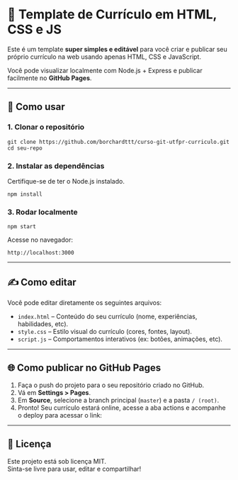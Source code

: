 # 🧾 Template de Currículo em HTML, CSS e JS

Este é um template **super simples e editável** para você criar e publicar seu próprio currículo na web usando apenas HTML, CSS e JavaScript.  

Você pode visualizar localmente com Node.js + Express e publicar facilmente no **GitHub Pages**.

---

## 🚀 Como usar

### 1. Clonar o repositório

```
git clone https://github.com/borchardttt/curso-git-utfpr-curriculo.git
cd seu-repo
```

### 2. Instalar as dependências

Certifique-se de ter o Node.js instalado.

```
npm install
```

### 3. Rodar localmente

```
npm start
```

Acesse no navegador:

```
http://localhost:3000
```

---

## ✍️ Como editar

Você pode editar diretamente os seguintes arquivos:

- `index.html` – Conteúdo do seu currículo (nome, experiências, habilidades, etc).
- `style.css` – Estilo visual do currículo (cores, fontes, layout).
- `script.js` – Comportamentos interativos (ex: botões, animações, etc).

---

## 🌐 Como publicar no GitHub Pages

1. Faça o push do projeto para o seu repositório criado no GitHub.
2. Vá em **Settings > Pages**.
3. Em **Source**, selecione a branch principal (`master`) e a pasta `/ (root)`.
4. Pronto! Seu currículo estará online, acesse a aba actions e acompanhe o deploy para acessar o link:

---

## 📄 Licença

Este projeto está sob licença MIT.  
Sinta-se livre para usar, editar e compartilhar!
